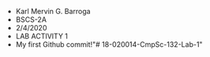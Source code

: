 - Karl Mervin G. Barroga
- BSCS-2A
- 2/4/2020
- LAB ACTIVITY 1
- My first Github commit!"# 18-020014-CmpSc-132-Lab-1" 
